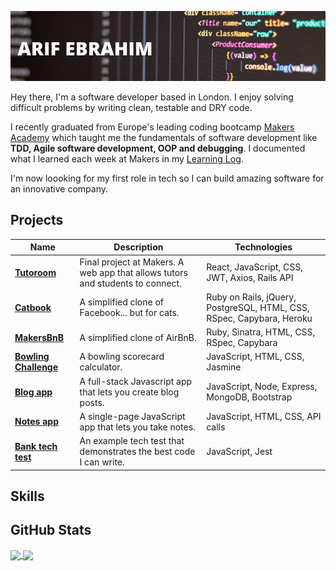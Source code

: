 ![header](./images/gh_banner.png)

Hey there, I'm a software developer based in London. I enjoy solving difficult problems by writing clean, testable and DRY code. 

I recently graduated from Europe's leading coding bootcamp [Makers Academy](https://makers.tech/) which taught me the fundamentals of software development like **TDD, Agile software development, OOP and debugging**. I documented what I learned each week at Makers in my [Learning Log](https://github.com/ArifEbrahim/learning-log). 

I'm now loooking for my first role in tech so I can build amazing software for an innovative company.

## Projects
| Name | Description | Technologies |
| ---- | ----------- | ------------ |
| [__Tutoroom__](https://github.com/ArifEbrahim/tutoroom_fe) | Final project at Makers. A web app that allows tutors and students to connect. | React, JavaScript, CSS, JWT, Axios, Rails API |
| [__Catbook__](https://github.com/ArifEbrahim/Catbook) | A simplified clone of Facebook... but for cats. | Ruby on Rails, jQuery, PostgreSQL, HTML, CSS, RSpec, Capybara, Heroku |
| [__MakersBnB__](https://github.com/ArifEbrahim/makers_bnb) | A simplified clone of AirBnB. | Ruby, Sinatra, HTML, CSS, RSpec, Capybara |
| [__Bowling Challenge__](https://github.com/ArifEbrahim/bowling_challenge_JS) | A bowling scorecard calculator. | JavaScript, HTML, CSS, Jasmine |
| [__Blog app__](https://github.com/ArifEbrahim/blog_JS) | A full-stack Javascript app that lets you create blog posts. | JavaScript, Node, Express, MongoDB, Bootstrap |
| [__Notes app__](https://github.com/ArifEbrahim/notes_app) | A single-page JavaScript app that lets you take notes. | JavaScript, HTML, CSS, API calls |
| [__Bank tech test__](https://github.com/ArifEbrahim/bank_tech_test) | An example tech test that demonstrates the best code I can write. | JavaScript, Jest|

## Skills

## GitHub Stats

<!-- ![Top Langs](https://github-readme-stats.vercel.app/api/top-langs/?username=ArifEbrahim&layout=compact&theme=radical) -->

<a href="">
  <img align="center" src="https://github-readme-stats.vercel.app/api?username=ArifEbrahim&show_icons=true&theme=radical" />
</a>
<a href="">
  <img align="center" src="https://github-readme-stats.vercel.app/api/top-langs/?username=ArifEbrahim&layout=compact&theme=radical" />
</a>